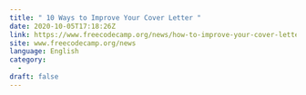 ```yaml
---
title: " 10 Ways to Improve Your Cover Letter "
date: 2020-10-05T17:18:26Z
link: https://www.freecodecamp.org/news/how-to-improve-your-cover-letter/?utm_medium=RSS&utm_source=news.12bit.vn
site: www.freecodecamp.org/news
language: English
category:
  -   
draft: false
---
```

